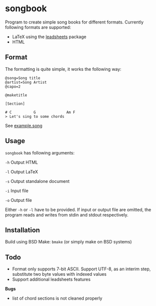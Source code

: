 # songbook

Program to create simple song books for different formats. Currently following formats are supported:

* LaTeX using the [leadsheets](https://ctan.org/pkg/leadsheets) package
* HTML

## Format

The formatting is quite simple, it works the following way:

```
@song=Song title
@artist=Song Artist
@capo=2

@maketitle

[Section]

# C          G              Am F
> Let's sing to some chords
```

See [example.song](example.song)


## Usage

`songbook` has following arguments:

`-h` Output HTML

`-l` Output LaTeX

`-s` Output standalone document

`-i` Input file

`-o` Output file

Either `-h` or `-l` have to be provided. If input or output file are omitted, the program reads and writes from stdin and stdout respectively.


## Installation

Build using BSD Make: `bmake` (or simply make on BSD systems) 


## Todo

* Format only supports 7-bit ASCII. Support UTF-8, as an interim step, substitute two byte values with indexed values
* Support additional leadsheets features

**Bugs**

* list of chord sections is not cleaned properly
